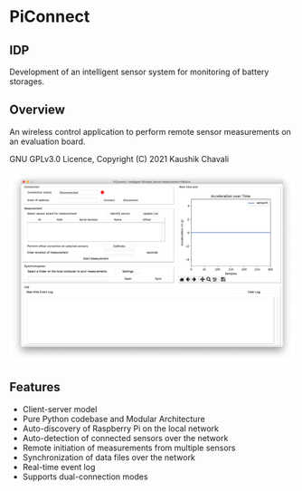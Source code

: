 # PiConnect

## IDP
Development of an intelligent sensor system for monitoring of battery storages.

## Overview
An wireless control application to perform remote sensor measurements on an evaluation board.

GNU GPLv3.0 Licence, Copyright (C) 2021  Kaushik Chavali

<img src="https://github.com/KaushikChavali/PiConnect/blob/main/screens/PiConnect.png?raw=true" alt="PiConnectv2 GUI">

## Features
- Client-server model
- Pure Python codebase and Modular Architecture
- Auto-discovery of Raspberry Pi on the local network
- Auto-detection of connected sensors over the network
- Remote initiation of measurements from multiple sensors
- Synchronization of data files over the network
- Real-time event log
- Supports dual-connection modes

